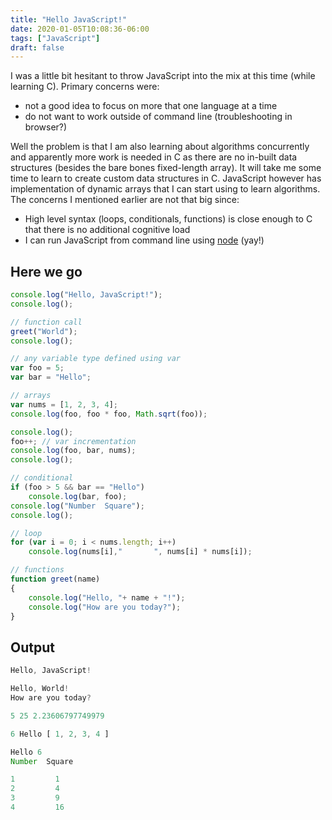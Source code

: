 ```yaml
---
title: "Hello JavaScript!"
date: 2020-01-05T10:08:36-06:00
tags: ["JavaScript"]
draft: false
---
```

I was a little bit hesitant to throw JavaScript into the mix at this time (while
learning C). Primary concerns were:
- not a good idea to focus on more that one language at a time
- do not want to work outside of command line (troubleshooting in browser?)

Well the problem is that I am also learning about algorithms concurrently and
apparently more work is needed in C as there are no in-built data structures
(besides the bare bones fixed-length array). It will take me some time to learn
to create custom data structures in C. JavaScript however has implementation of dynamic
arrays that I can start using to learn algorithms. The concerns I mentioned
earlier are not that big since:
- High level syntax (loops, conditionals, functions) is close enough to C that
  there is no additional cognitive load
- I can run JavaScript from command line using [node](https://nodejs.org/en/) (yay!)

## Here we go
```javascript
console.log("Hello, JavaScript!");
console.log();

// function call
greet("World");
console.log();

// any variable type defined using var
var foo = 5; 
var bar = "Hello";

// arrays
var nums = [1, 2, 3, 4];
console.log(foo, foo * foo, Math.sqrt(foo));

console.log();
foo++; // var incrementation
console.log(foo, bar, nums);
console.log();

// conditional
if (foo > 5 && bar == "Hello")
    console.log(bar, foo);
console.log("Number  Square");
console.log();

// loop
for (var i = 0; i < nums.length; i++)
    console.log(nums[i],"       ", nums[i] * nums[i]);

// functions
function greet(name)
{
    console.log("Hello, "+ name + "!");
    console.log("How are you today?");
}
```

## Output
```javascript
Hello, JavaScript!

Hello, World!
How are you today?

5 25 2.23606797749979

6 Hello [ 1, 2, 3, 4 ]

Hello 6
Number  Square

1         1
2         4
3         9
4         16
```
